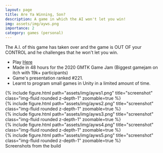 ```yaml
---
layout: page
title: Are Ya Winning, Son?
description: A game in which the AI won't let you win!
img: assets/img/ayws.png
importance: 2
category: games (personal)
---
```

The A.I. of this game has taken over and the game is OUT OF your CONTROL and he challenges that he won't let you win.
* Play [Here](https://makra.itch.io/are-ya-winning-son)
* Made in 48 hours for the 2020 GMTK Game Jam (Biggest gamejam on itch with 19k+ participants)
* Game's presentation ranked #221.
* Learnt to program small games in Unity in a limited amount of time.

<div class="row">
    <div class="col-sm mt-3 mt-md-0">
        {% include figure.html path="assets/img/ayws1.png" title="screenshot" class="img-fluid rounded z-depth-1" zoomable=true %}
    </div>
    <div class="col-sm mt-3 mt-md-0">
        {% include figure.html path="assets/img/ayws2.png" title="screenshot" class="img-fluid rounded z-depth-1" zoomable=true %}
    </div>
    <div class="col-sm mt-3 mt-md-0">
        {% include figure.html path="assets/img/ayws3.png" title="screenshot" class="img-fluid rounded z-depth-1" zoomable=true %}
    </div>
</div>

<div class="row">
    <div class="col-sm mt-3 mt-md-0">
        {% include figure.html path="assets/img/ayws4.png" title="screenshot" class="img-fluid rounded z-depth-1" zoomable=true %}
    </div>
    <div class="col-sm mt-3 mt-md-0">
        {% include figure.html path="assets/img/ayws5.png" title="screenshot" class="img-fluid rounded z-depth-1" zoomable=true %}
    </div>
</div>

<div class="caption">
    Screenshots from the build
</div>